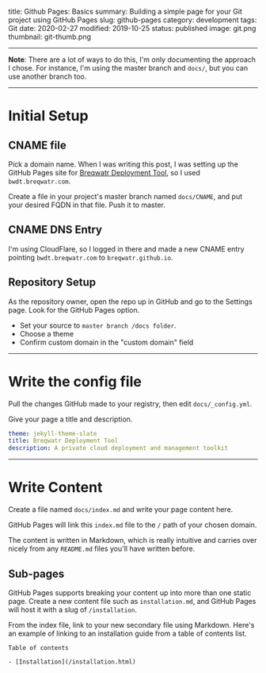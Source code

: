 title: Github Pages: Basics
summary: Building a simple page for your Git project using GitHub Pages
slug: github-pages
category: development
tags: Git
date: 2020-02-27
modified: 2019-10-25
status: published
image: git.png
thumbnail: git-thumb.png


---

**Note**: There are a lot of ways to do this, I'm only documenting the approach
I chose. For instance, I'm using the master branch and `docs/`, but you can use
another branch too.

---


# Initial Setup

## CNAME file

Pick a domain name. When I was writing this post, I was setting up the GitHub
Pages site for [Breqwatr Deployment Tool](http://bwdt.breqwatr.com), so I used
`bwdt.breqwatr.com`.

Create a file in your project's master branch named `docs/CNAME`, and put your
desired FQDN in that file. Push it to master.


## CNAME DNS Entry

I'm using CloudFlare, so I logged in there and made a new CNAME entry pointing
`bwdt.breqwatr.com` to `breqwatr.github.io`.


## Repository Setup

As the repository owner, open the repo up in GitHub and go to the Settings
page. Look for the GitHub Pages option.

- Set your source to `master branch /docs folder`.
- Choose a theme
- Confirm custom domain in the "custom domain" field


---

# Write the config file

Pull the changes GitHub made to your registry, then edit `docs/_config.yml`.

Give your page a title and description.

```yaml
theme: jekyll-theme-slate
title: Breqwatr Deployment Tool
description: A private cloud deployment and management toolkit
```


---

# Write Content

Create a file named `docs/index.md` and write your page content here.

GitHub Pages will link this `index.md` file to the `/` path of your chosen
domain.

The content is written in Markdown, which is really intuitive and carries over
nicely from any `README.md` files you'll have written before.


## Sub-pages

GitHub Pages supports breaking your content up into more than one static page.
Create a new content file such as `installation.md`, and GitHub Pages will
host it with a slug of `/installation`.

From the index file, link to your new secondary file using Markdown. Here's an
example of linking to an installation guide from a table of contents list.

```text
Table of contents

- [Installation](/installation.html)
```
